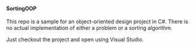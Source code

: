 #### SortingOOP

This repo is a sample for an object-oriented design project in C#. There is no actual implementation of either a problem or a sorting algorithm.

Just checkout the project and open using Visual Studio.
